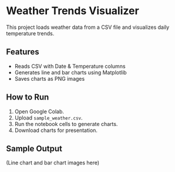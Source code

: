 # Weather Trends Visualizer

This project loads weather data from a CSV file and visualizes daily temperature trends.

## Features
- Reads CSV with Date & Temperature columns
- Generates line and bar charts using Matplotlib
- Saves charts as PNG images

## How to Run
1. Open Google Colab.
2. Upload `sample_weather.csv`.
3. Run the notebook cells to generate charts.
4. Download charts for presentation.

## Sample Output
(Line chart and bar chart images here)

